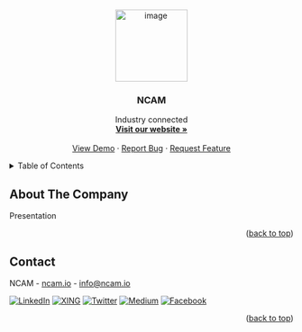 <a name="readme-top"></a>

<!-- PROJECT LOGO -->
<br />
<div align="center">
  <a href="https://ncam.io">
    <img width="128" height="128" alt="image" src="https://github.com/user-attachments/assets/cabab6f5-1ddc-4765-a1aa-98e5ea5c4484" />
    <!-- <img src="https://i.imgur.com/" alt="Logo" > -->
  </a>

  <h3 align="center">NCAM</h3>

  <p align="center">
    Industry connected
    <br />
    <a href="https://ncam.io"><strong>Visit our website »</strong></a>
    <br />
    <br />
    <a href="https://github.com/NCWAY/.github/issues">View Demo</a>
    ·
    <a href="https://github.com/NCWAY/.github/issues">Report Bug</a>
    ·
    <a href="https://github.com/NCWAY/.github/issues">Request Feature</a>
  </p>
</div>

<!-- TABLE OF CONTENTS -->
<details>
  <summary>Table of Contents</summary>
  <ol>
    <li><a href="#about-the-company">About The Company</a></li>
    <li><a href="#contact">Contact</a></li>
  </ol>
</details>

<!-- [![Product Name Screen Shot][product-screenshot]](https://example.com) -->

<!-- ABOUT THE PROJECT -->
## About The Company

Presentation

<!-- IMAGE -->

<p align="right">(<a href="#readme-top">back to top</a>)</p>


<!-- CONTACT -->
## Contact

NCAM - [ncam.io](https://ncam.io) - info@ncam.io

[![LinkedIn][linkedin-shield]][linkedin-url]
[![XING][xing-shield]][xing-url]
[![Twitter][twitter-shield]][twitter-url]
[![Medium][medium-shield]][medium-url]
[![Facebook][facebook-shield]][facebook-url]

<p align="right">(<a href="#readme-top">back to top</a>)</p>

<!-- MARKDOWN LINKS & IMAGES -->
<!-- https://www.markdownguide.org/basic-syntax/#reference-style-links -->
[linkedin-shield]: https://img.shields.io/badge/linkedin-%230077B5.svg?style=for-the-badge&logo=linkedin&logoColor=white&colorB=555
[linkedin-url]: https://www.linkedin.com/company/ncam-tech-industrial/
[xing-shield]: https://img.shields.io/badge/xing-%23006567.svg?style=for-the-badge&logo=xing&logoColor=white&colorB=555
[xing-url]: https://xing.com/
[twitter-shield]: https://img.shields.io/badge/Twitter-%231DA1F2.svg?style=for-the-badge&logo=Twitter&logoColor=white&colorB=555
[twitter-url]: https://x.com/
[medium-shield]: https://img.shields.io/badge/Medium-12100E?style=for-the-badge&logo=medium&logoColor=white&colorB=555
[medium-url]: https://medium.com/
[facebook-shield]: https://img.shields.io/badge/Facebook-%231877F2.svg?style=for-the-badge&logo=Facebook&logoColor=white&colorB=555
[facebook-url]: https://facebook.com/
[product-screenshot]: images/screenshot.png
